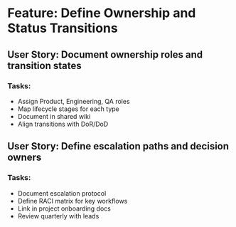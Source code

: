 # Feature: Define Ownership and Status Transitions

## User Story: Document ownership roles and transition states

### Tasks:
- Assign Product, Engineering, QA roles
- Map lifecycle stages for each type
- Document in shared wiki
- Align transitions with DoR/DoD

## User Story: Define escalation paths and decision owners

### Tasks:
- Document escalation protocol
- Define RACI matrix for key workflows
- Link in project onboarding docs
- Review quarterly with leads